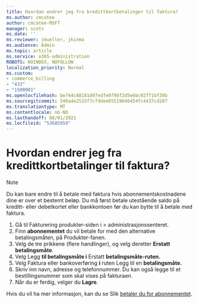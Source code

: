 ```yaml
---
title: Hvordan endrer jeg fra kredittkortbetalinger til faktura?
ms.author: cmcatee
author: cmcatee-MSFT
manager: scotv
ms.date: ''
ms.reviewer: jmueller, jkinma
ms.audience: Admin
ms.topic: article
ms.service: o365-administration
ROBOTS: NOINDEX, NOFOLLOW
localization_priority: Normal
ms.custom:
- commerce_billing
- "433"
- "1500001"
ms.openlocfilehash: be744c88181d97edfe0f98f2d5e6bc02ff1bf30b
ms.sourcegitcommit: 540a4e2515f7cfddee65519046454fc4437cd287
ms.translationtype: MT
ms.contentlocale: nb-NO
ms.lasthandoff: 08/01/2021
ms.locfileid: "53685959"
---
```

# <a name="how-do-i-change-from-credit-card-payments-to-invoice"></a>Hvordan endrer jeg fra kredittkortbetalinger til faktura?

> [!NOTE]
> Du kan bare endre til å betale med faktura hvis abonnementskostnadene dine er over et bestemt beløp. Du må først betale utestående saldo på kreditt- eller debetkortet eller bankkontoen før du kan bytte til å betale med faktura.

1. Gå til Fakturering produkter-siden i   >  [](https://go.microsoft.com/fwlink/p/?linkid=842054) administrasjonssenteret.
2. Finn **abonnementet** du vil betale for med den alternative betalingsmåten, på Produkter-fanen.
3. Velg de tre prikkene (flere handlinger), og velg deretter **Erstatt betalingsmåte**.
4. Velg Legg **til betalingsmåte i** Erstatt **betalingsmåte-ruten.**
5. Velg Faktura eller bankoverføring **i** ruten Legg til en **betalingsmåte.**
6. Skriv inn navn, adresse og telefonnummer. Du kan også legge til et bestillingsnummer som skal vises på fakturaen.
7. Når du er ferdig, velger du **Lagre**.

Hvis du vil ha mer informasjon, kan du se Slik [betaler du for abonnementet](/microsoft-365/commerce/billing-and-payments/pay-for-your-subscription).
